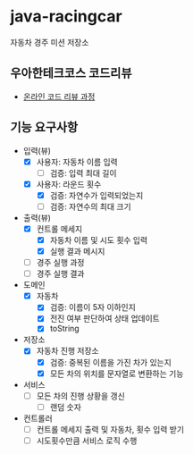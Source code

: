 # java-racingcar

자동차 경주 미션 저장소

## 우아한테크코스 코드리뷰

- [온라인 코드 리뷰 과정](https://github.com/woowacourse/woowacourse-docs/blob/master/maincourse/README.md)
  
## 기능 요구사항
- 입력(뷰)
    - [X] 사용자: 자동차 이름 입력
      - [ ] 검증: 입력 최대 길이
    - [X] 사용자: 라운드 횟수
      - [X] 검증: 자연수가 입력되었는지
      - [ ] 검증: 자연수의 최대 크기

- 출력(뷰)
    - [X] 컨트롤 메세지
        - [X] 자동차 이름 및 시도 횟수 입력
        - [X] 실행 결과 메시지
    - [ ] 경주 실행 과정
    - [ ] 경주 실행 결과

- 도메인
    - [X] 자동차
      - [X] 검증: 이름이 5자 이하인지
      - [X] 전진 여부 판단하여 상태 업데이트
      - [X] toString

- 저장소
    - [X] 자동차 진행 저장소
      - [X] 검증: 중복된 이름을 가진 차가 있는지
      - [X] 모든 차의 위치를 문자열로 변환하는 기능

- 서비스
    - [ ] 모든 차의 진행 상황을 갱신
        - [ ] 랜덤 숫자

- 컨트롤러
    - [ ] 컨트롤 메세지 출력 및 자동차, 횟수 입력 받기 
    - [ ] 시도횟수만큼 서비스 로직 수행
